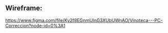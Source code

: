 ## Wireframe:

https://www.figma.com/file/Ky2f8EGnmUlnG3XUbUWnAO/Vinoteca---PC-Correccion?node-id=0%3A1